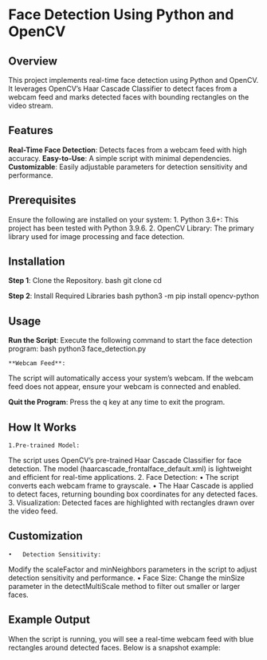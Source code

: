 # Face Detection Using Python and OpenCV
## Overview
This project implements real-time face detection using Python and OpenCV. It leverages OpenCV’s Haar Cascade Classifier to detect faces from a webcam feed and marks detected faces with bounding rectangles on the video stream.


## Features
**Real-Time Face Detection**: Detects faces from a webcam feed with high accuracy.
**Easy-to-Use**: A simple script with minimal dependencies.
**Customizable**: Easily adjustable parameters for detection sensitivity and performance.


## Prerequisites

Ensure the following are installed on your system:
	1.	Python 3.6+: This project has been tested with Python 3.9.6.
	2.	OpenCV Library: The primary library used for image processing and face detection.

 ## Installation

**Step 1**: Clone the Repository.
bash
git clone <repository-url>
cd <repository-folder>

**Step 2**: Install Required Libraries
bash
python3 -m pip install opencv-python

## Usage
**Run the Script**:
Execute the following command to start the face detection program:
bash
python3 face_detection.py

	**Webcam Feed**:
The script will automatically access your system’s webcam. If the webcam feed does not appear, ensure your webcam is connected and enabled.

**Quit the Program**:
Press the q key at any time to exit the program.

## How It Works
	1.Pre-trained Model:
The script uses OpenCV’s pre-trained Haar Cascade Classifier for face detection. The model (haarcascade_frontalface_default.xml) is lightweight and efficient for real-time applications.
	2.	Face Detection:
	•	The script converts each webcam frame to grayscale.
	•	The Haar Cascade is applied to detect faces, returning bounding box coordinates for any detected faces.
	3.	Visualization:
Detected faces are highlighted with rectangles drawn over the video feed.

## Customization
	•	Detection Sensitivity:
Modify the scaleFactor and minNeighbors parameters in the script to adjust detection sensitivity and performance.
	•	Face Size:
Change the minSize parameter in the detectMultiScale method to filter out smaller or larger faces.

## Example Output

When the script is running, you will see a real-time webcam feed with blue rectangles around detected faces. Below is a snapshot example:

